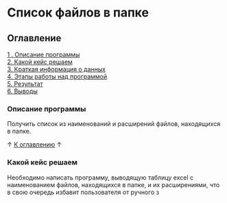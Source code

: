 # Список файлов в папке

## Оглавление
[1 . Описание программы]()\
[2. Какой кейс решаем]()\
[3. Краткая информация о данных]()\
[4. Этапы работы над программой]()\
[5. Результат]()\
[6. Выводы]()

### Описание программы
Получить список из наименований и расширений файлов, находящихся в папке.

↑ [К оглавлению]() ↑

### Какой кейс решаем
Необходимо написать программу, выводящую таблицу excel с наименованием файлов, находящихся в папке, и их расширениями, что в свою очередь избавит пользователя от ручного з
